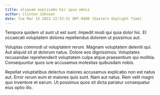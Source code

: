 ```yaml
---
title: aliquam explicabo hic ipsa omnis
author: Clinton Johnson
date: Tue Mar 15 2022 22:53:51 GMT-0400 (Eastern Daylight Time)
---
```

Tempora quidem ut sunt ut est sunt. Impedit modi qui quia dolor hic. Et occaecati voluptatem dolores repellendus dolorem ut possimus aut.

 Voluptas commodi ut voluptatem rerum. Magnam voluptatem deleniti qui. Aut aliquid sit at dolorum natus. Dolore eos dignissimos. Voluptates recusandae reprehenderit voluptatem culpa atque praesentium qui mollitia. Consequuntur quos iure accusamus molestias quibusdam nobis.

 Repellat voluptatibus delectus maiores accusamus explicabo non est natus aut. Error rerum eum et maiores quis sunt. Nam aut natus. Rem velit magni quo inventore et earum. Ut possimus quos sit dicta pariatur consequatur eius optio illo.